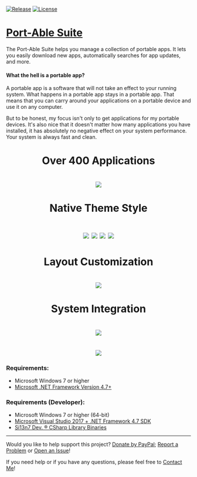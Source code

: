 [![Release](https://assets.si13n7.de/images/shields/releases/port-able-suite.svg)](https://github.com/Port-Able/Port-Able-Suite/releases/latest) [![License](https://assets.si13n7.de/images/shields/licenses/gnu_gpl_v3.0.svg)](https://github.com/Port-Able/Port-Able-Suite/blob/master/LICENSE.txt)

# [Port-Able Suite](https://dl.si13n7.de/Port-Able/)

The Port-Able Suite helps you manage a collection of portable apps. It lets you easily download new apps, automatically searches for app updates, and more.

#### What the hell is a portable app?

A portable app is a software that will not take an effect to your running system. What happens in a portable app stays in a portable app. That means that you can carry around your applications on a portable device and use it on any computer.

But to be honest, my focus isn't only to get applications for my portable devices. It's also nice that it doesn't matter how many applications you have installed, it has absolutely no negative effect on your system performance. Your system is always fast and clean.

<h1 align="center">Over 400 Applications</h1>
<h1 align="center"><img src="https://user-images.githubusercontent.com/6128966/42115936-608a9970-7bf5-11e8-9eb8-7f985680b1c9.png"></h1>

<h1 align="center">Native Theme Style</h1>
<h1 align="center"><img  src="https://user-images.githubusercontent.com/6128966/41601026-a95a8956-73d7-11e8-9569-666d64f51ae7.png"> <img src="https://user-images.githubusercontent.com/6128966/41601061-c0e758ec-73d7-11e8-89f9-5d46ed468e49.png">
<img src="https://user-images.githubusercontent.com/6128966/41601062-c10cdf86-73d7-11e8-8a87-b6aa7c6e6609.png"> <img src="https://user-images.githubusercontent.com/6128966/41601060-c0c4fc48-73d7-11e8-9ac2-f49993a0861e.png"></h1>

<h1 align="center">Layout Customization</h1>
<h1 align="center"><img src="https://user-images.githubusercontent.com/6128966/41601063-c12ddd12-73d7-11e8-91f3-96a4bd325cae.png"></h1>

<h1 align="center">System Integration</h1>
<h1 align="center"><img src="https://user-images.githubusercontent.com/6128966/41601064-c16e0efa-73d7-11e8-8db2-26ddd5d967e8.png"></h1>
<h1 align="center"><img src="https://user-images.githubusercontent.com/6128966/41601065-c18f5a7e-73d7-11e8-8add-5d4f6bdd4a5b.png"></h1>

### Requirements:
- Microsoft Windows 7 or higher
- [Microsoft .NET Framework Version 4.7+](https://www.microsoft.com/download/details.aspx?id=48130)

### Requirements (Developer):
- Microsoft Windows 7 or higher (64-bit)
- [Microsoft Visual Studio 2017 + .NET Framework 4.7 SDK](https://www.visualstudio.com/downloads/)
- [Si13n7 Dev. ® CSharp Library Binaries](https://github.com/Si13n7/SilDev.CSharpLib/)

***

Would you like to help support this project? [Donate by PayPal](http://donate.si13n7.com/); [Report a Problem](https://support.si13n7.de/) or [Open an Issue](https://github.com/Port-Able/Port-Able-Suite/issues/new)!

If you need help or if you have any questions, please feel free to [Contact Me](http://contact.si13n7.com/)!
